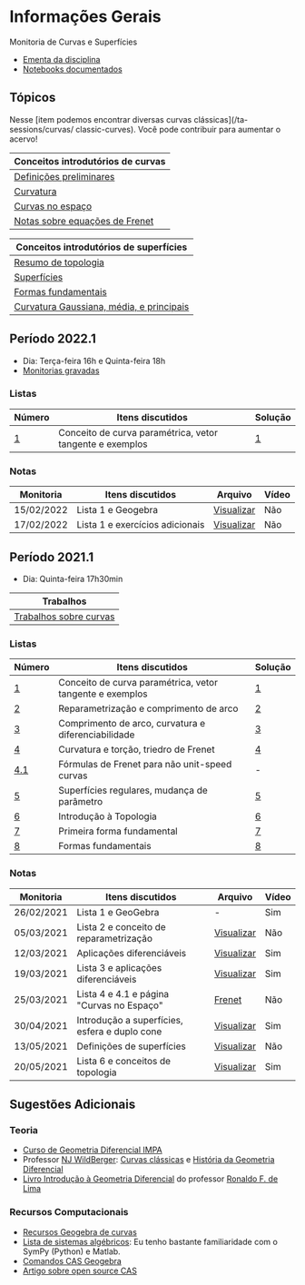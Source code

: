 # Informações Gerais

Monitoria de Curvas e Superfícies

- [Ementa da disciplina](/files/disciplines/curvas-superficies2021/Ementa_curvas_superficies.pdf)
- [Notebooks documentados](https://github.com/lucasmoschen/ta-sessions/tree/master/Curves_Surfaces/notebooks)

## Tópicos

Nesse [item podemos encontrar diversas curvas clássicas](/ta-sessions/curvas/
classic-curves). Você pode contribuir para aumentar o acervo! 

|Conceitos introdutórios de curvas|
|---|
|[Definições preliminares](/ta-sessions/curvas/first-definitions)|
|[Curvatura](/ta-sessions/curvas/curvature/curvature)|
|[Curvas no espaço](/ta-sessions/curvas/space-curves)|
|[Notas sobre equações de Frenet](/ta-sessions/curvas/notVes-frenet)|

|Conceitos introdutórios de superfícies|
|---|
|[Resumo de topologia](/ta-sessions/curvas/intro-topology)|
|[Superfícies](/ta-sessions/curvas/regular-surfaces)|
|[Formas fundamentais](/ta-sessions/curvas/fundamental-forms)|
|[Curvatura Gaussiana, média, e principais](/ta-sessions/curvas/surface-curvature)|

## Período 2022.1

- Dia: Terça-feira 16h e Quinta-feira 18h
- [Monitorias gravadas](https://gvmail-my.sharepoint.com/:f:/g/personal/b37214_fgv_edu_br/Emu7FCUe9LNPh-S4HihUsyUBKmQjTK5UW3OK7riWl4JpFg?e=yspRYF)

### Listas 

|Número|Itens discutidos|Solução|
|------|----------------|-------|
|[1](/files/disciplines/curvas-superficies2022/lista1.pdf)|Conceito de curva paramétrica, vetor tangente e exemplos|[1](/ta-sessions/unavailable)|

### Notas

|Monitoria|Itens discutidos|Arquivo|Vídeo|
|---------|----------------|-------|-----|
|15/02/2022|Lista 1 e Geogebra|[Visualizar](/files/disciplines/curvas-superficies2022/monitoria15-02-2022.pdf)|Não|
|17/02/2022|Lista 1 e exercícios adicionais|[Visualizar](/files/disciplines/curvas-superficies2022/monitoria17-02-2022.pdf)|Não|

## Período 2021.1

- Dia: Quinta-feira 17h30min

|Trabalhos|
|---------|
|[Trabalhos sobre curvas](/ta-sessions/curvas/assignments-a1)|

### Listas

|Número|Itens discutidos|Solução|
|------|----------------|-------|
|[1](/files/disciplines/curvas-superficies2021/lista1.pdf)|Conceito de curva paramétrica, vetor tangente e exemplos|[1](/ta-sessions/unavailable)|
|[2](/files/disciplines/curvas-superficies2021/lista2.pdf)|Reparametrização e comprimento de arco|[2](/ta-sessions/unavailable)|
|[3](/files/disciplines/curvas-superficies2021/lista3.pdf)|Comprimento de arco, curvatura e diferenciabilidade|[3](/ta-sessions/unavailable)|
|[4](/files/disciplines/curvas-superficies2021/lista4.pdf)|Curvatura e torção, triedro de Frenet|[4](/ta-sessions/unavailable)|
|[4.1](/files/disciplines/curvas-superficies2021/lista4-1.pdf)|Fórmulas de Frenet para não unit-speed curvas|-|
|[5](/files/disciplines/curvas-superficies2021/lista5.pdf)|Superfícies regulares, mudança de parâmetro|[5](/ta-sessions/unavailable)|
|[6](/files/disciplines/curvas-superficies2021/lista6.pdf)|Introdução à Topologia|[6](/ta-sessions/unavailable)|
|[7](/files/disciplines/curvas-superficies2021/lista7.pdf)|Primeira forma fundamental|[7](/ta-sessions/unavailable)|
|[8](/files/disciplines/curvas-superficies2021/lista8.pdf)|Formas fundamentais|[8](/ta-sessions/unavailable)|

### Notas

|Monitoria|Itens discutidos|Arquivo|Vídeo|
|---------|----------------|-------|-----|
|26/02/2021|Lista 1 e GeoGebra|-|Sim|
|05/03/2021|Lista 2 e conceito de reparametrização|[Visualizar](/files/disciplines/curvas-superficies2021/monitoria05-03-2021.pdf)|Não|
|12/03/2021|Aplicações diferenciáveis|[Visualizar](/files/disciplines/curvas-superficies2021/monitoria12-03-2021.pdf)|Sim|
|19/03/2021|Lista 3 e aplicações diferenciáveis|[Visualizar](/files/disciplines/curvas-superficies2021/monitoria19-03-2021.pdf)|Sim|
|25/03/2021|Lista 4 e 4.1 e página "Curvas no Espaço"|[Frenet](/ta-sessions/curvas/notes-frenet)|Não|
|30/04/2021|Introdução a superfícies, esfera e duplo cone|[Visualizar](/files/disciplines/curvas-superficies2021/monitoria30-04-2021.pdf)|Sim|
|13/05/2021|Definições de superfícies|[Visualizar](/files/disciplines/curvas-superficies2021/monitoria13-05-2021.pdf)|Não|
|20/05/2021|Lista 6 e conceitos de topologia|[Visualizar](/files/disciplines/curvas-superficies2021/monitoria20-05-2021.pdf)|Sim|
  
## Sugestões Adicionais 

### Teoria 

- [Curso de Geometria Diferencial IMPA](https://www.youtube.com/watch?v=bZiAkM6ab08)
- Professor [NJ WildBerger](https://njwildberger.com/): [Curvas
  clássicas](https://www.youtube.com/watch?v=_mvjOoTieTk) e [História da
  Geometria Diferencial](https://www.youtube.com/watch?v=6xgtMQ7WSzQ)
- [Livro Introdução à Geometria
  Diferencial](https://www.sbm.org.br/wp-content/uploads/2016/06/Introdu%C3%A7%C3%A3o-a-Geometria-Diferencial_Ronaldo-Freire-Lima.pdf)
  do professor [Ronaldo F. de Lima](https://www.ronaldofreiredelima.com/)

### Recursos Computacionais

- [Recursos Geogebra de curvas](https://www.geogebra.org/search/curves)
- [Lista de sistemas algébricos](https://en.wikipedia.org/wiki/List_of_computer_algebra_systems):
  Eu tenho bastante familiaridade com o SymPy (Python) e Matlab. 
- [Comandos CAS Geogebra](https://wiki.geogebra.org/en/CAS_Specific_Commands)
- [Artigo sobre open source CAS](https://lwn.net/Articles/710537/)

